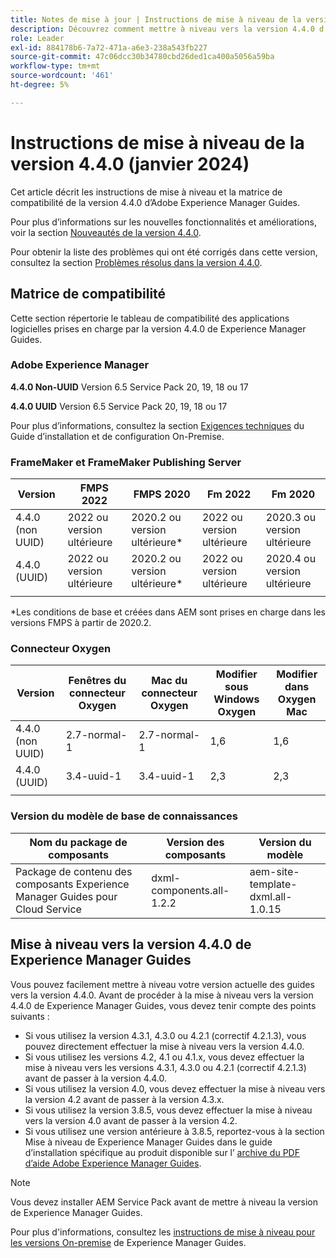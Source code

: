 ```yaml
---
title: Notes de mise à jour | Instructions de mise à niveau de la version 4.4.0 d’Adobe Experience Manager Guides
description: Découvrez comment mettre à niveau vers la version 4.4.0 d’Adobe Experience Manager Guides
role: Leader
exl-id: 884178b6-7a72-471a-a6e3-238a543fb227
source-git-commit: 47c06dcc30b34780cbd26ded1ca400a5056a59ba
workflow-type: tm+mt
source-wordcount: '461'
ht-degree: 5%

---
```


# Instructions de mise à niveau de la version 4.4.0 (janvier 2024)

Cet article décrit les instructions de mise à niveau et la matrice de compatibilité de la version 4.4.0 d’Adobe Experience Manager Guides.

Pour plus d’informations sur les nouvelles fonctionnalités et améliorations, voir la section [Nouveautés de la version 4.4.0](../release-info/whats-new-4-4.md).

Pour obtenir la liste des problèmes qui ont été corrigés dans cette version, consultez la section [Problèmes résolus dans la version 4.4.0](../release-info/fixed-issues-4-4.md).




## Matrice de compatibilité

Cette section répertorie le tableau de compatibilité des applications logicielles prises en charge par la version 4.4.0 de Experience Manager Guides.

### Adobe Experience Manager

**4.4.0 Non-UUID**
Version 6.5 Service Pack 20, 19, 18 ou 17

**4.4.0 UUID**
Version 6.5 Service Pack 20, 19, 18 ou 17


Pour plus d’informations, consultez la section [Exigences techniques](../install-guide/download-install-technical-requirements.md) du Guide d’installation et de configuration On-Premise.

### FrameMaker et FrameMaker Publishing Server

| Version | FMPS 2022 | FMPS 2020 | Fm 2022 | Fm 2020 |
| --- | --- | --- | --- | --- |
| 4.4.0 (non UUID) | 2022 ou version ultérieure | 2020.2 ou version ultérieure* | 2022 ou version ultérieure | 2020.3 ou version ultérieure |
| 4.4.0 (UUID) | 2022 ou version ultérieure | 2020.2 ou version ultérieure* | 2022 ou version ultérieure | 2020.4 ou version ultérieure |
| | | | |

*Les conditions de base et créées dans AEM sont prises en charge dans les versions FMPS à partir de 2020.2.

### Connecteur Oxygen

| Version | Fenêtres du connecteur Oxygen | Mac du connecteur Oxygen | Modifier sous Windows Oxygen | Modifier dans Oxygen Mac |
| --- | --- | --- |--- |--- |
| 4.4.0 (non UUID) | 2.7-normal-1 | 2.7-normal-1 | 1,6 | 1,6 |
| 4.4.0 (UUID) | 3.4-uuid-1 | 3.4-uuid-1 | 2,3 | 2,3 |
|  |  |   |



### Version du modèle de base de connaissances

| Nom du package de composants | Version des composants | Version du modèle |
|---|---|---|
| Package de contenu des composants Experience Manager Guides pour Cloud Service | dxml-components.all-1.2.2 | aem-site-template-dxml.all-1.0.15 |



## Mise à niveau vers la version 4.4.0 de Experience Manager Guides


Vous pouvez facilement mettre à niveau votre version actuelle des guides vers la version 4.4.0. Avant de procéder à la mise à niveau vers la version 4.4.0 de Experience Manager Guides, vous devez tenir compte des points suivants :


- Si vous utilisez la version 4.3.1, 4.3.0 ou 4.2.1 (correctif 4.2.1.3), vous pouvez directement effectuer la mise à niveau vers la version 4.4.0.
- Si vous utilisez les versions 4.2, 4.1 ou 4.1.x, vous devez effectuer la mise à niveau vers les versions 4.3.1, 4.3.0 ou 4.2.1 (correctif 4.2.1.3) avant de passer à la version 4.4.0.
- Si vous utilisez la version 4.0, vous devez effectuer la mise à niveau vers la version 4.2 avant de passer à la version 4.3.x.
- Si vous utilisez la version 3.8.5, vous devez effectuer la mise à niveau vers la version 4.0 avant de passer à la version 4.2.
- Si vous utilisez une version antérieure à 3.8.5, reportez-vous à la section Mise à niveau de Experience Manager Guides dans le guide d’installation spécifique au produit disponible sur l’ [archive du PDF d’aide Adobe Experience Manager Guides](https://helpx.adobe.com/xml-documentation-for-experience-manager/archive.html).



>[!NOTE]
>
>Vous devez installer AEM Service Pack avant de mettre à niveau la version de Experience Manager Guides.

Pour plus d&#39;informations, consultez les [instructions de mise à niveau pour les versions On-premise](../install-guide/upgrade-xml-documentation.md) de Experience Manager Guides.
